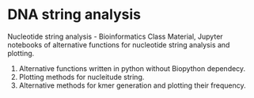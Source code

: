 # DNA string analysis 


Nucleotide string analysis - Bioinformatics Class Material, Jupyter notebooks of alternative functions for nucleotide string analysis and plotting.
1. Alternative functions written in python without Biopython dependecy. 
2. Plotting methods for nucleitude string.
3. Alternative methods for kmer generation and plotting their frequency.
